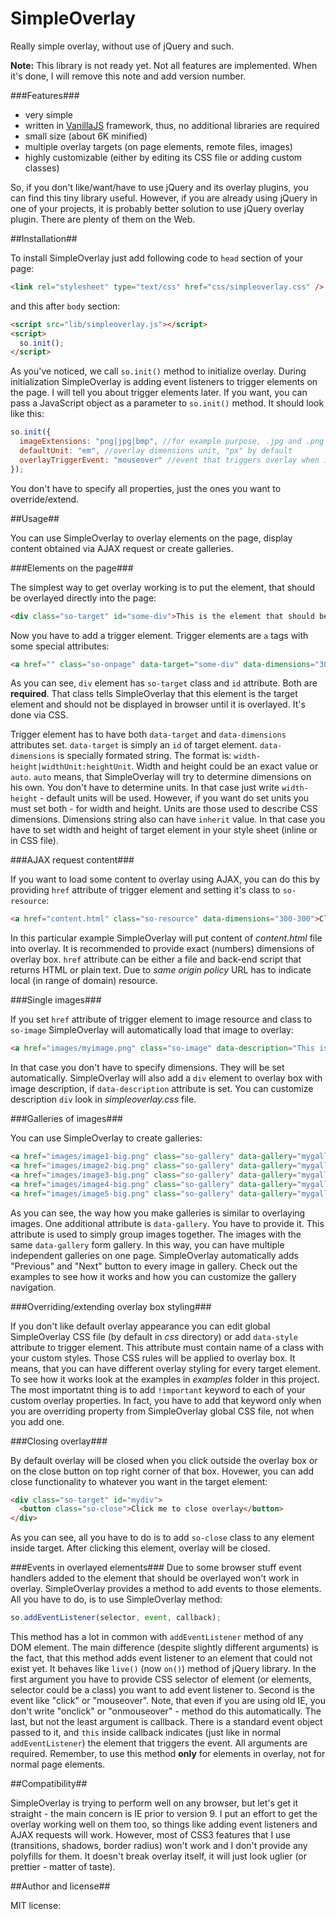 SimpleOverlay
=============

Really simple overlay, without use of jQuery and such.

__Note:__ This library is not ready yet. Not all features are implemented. When it's done, I will remove this note and add version number.

###Features###
- very simple
- written in [VanillaJS](http://vanilla-js.com/ "VanillaJS") framework, thus, no additional libraries are required
- small size (about 6K minified)
- multiple overlay targets (on page elements, remote files, images)
- highly customizable (either by editing its CSS file or adding custom classes)

So, if you don't like/want/have to use jQuery and its overlay plugins, you can find this tiny library useful. However, if you are already using jQuery in one of your projects, it is probably better solution to use jQuery overlay plugin. There are plenty of them on the Web.

##Installation##

To install SimpleOverlay just add following code to `head` section of your page:
```html
<link rel="stylesheet" type="text/css" href="css/simpleoverlay.css" />
```
and this after `body` section:
```html
<script src="lib/simpleoverlay.js"></script>
<script>
  so.init();
</script>   
```
As you've noticed, we call `so.init()` method to initialize overlay. During initialization SimpleOverlay
is adding event listeners to trigger elements on the page. I will tell you about trigger elements later. 
If you want, you can pass a JavaScript object as a parameter to `so.init()` method. It should look like this:
```javascript
so.init({
  imageExtensions: "png|jpg|bmp", //for example purpose, .jpg and .png are set by default
  defaultUnit: "em", //overlay dimensions unit, "px" by default
  overlayTriggerEvent: "mouseover" //event that triggers overlay when it happens on trigger element, "click" by default
});
```
You don't have to specify all properties, just the ones you want to override/extend.

##Usage##

You can use SimpleOverlay to overlay elements on the page, display content obtained via AJAX request or create galleries.

###Elements on the page###

The simplest way to get overlay working is to put the element, that should be overlayed directly into the page:
```html
<div class="so-target" id="some-div">This is the element that should be overlayed</div>
```
Now you have to add a trigger element. Trigger elements are `a` tags with some special attributes:
```html
<a href="" class="so-onpage" data-target="some-div" data-dimensions="300-300|px:px">Click to get overlay</a>
```
As you can see, `div` element has `so-target` class and `id` attribute. Both are __required__. That class tells SimpleOverlay that this element is the target
element and should not be displayed in browser until it is overlayed. It's done via CSS.

Trigger element has to have both `data-target` and `data-dimensions` attributes set. `data-target` is simply an `id` of target element. `data-dimensions` is specially formated string.
The format is: `width-height|widthUnit:heightUnit`. Width and height could be an exact value or `auto`. `auto` means, that SimpleOverlay will try to determine dimensions on his own. 
You don't have to determine units. In that case just write `width-height` - default units will be used. However, if you want do set units you must set both - for width and height. Units are those used to describe CSS dimensions. Dimensions string also can have `inherit` value. In that case you have to set width and height of target element in your style sheet (inline or in CSS file).

###AJAX request content###

If you want to load some content to overlay using AJAX, you can do this by providing `href` attribute of trigger element and setting it's class to `so-resource`:
```html
<a href="content.html" class="so-resource" data-dimensions="300-300">Click to display remote content</a>
```
In this particular example SimpleOverlay will put content of _content.html_ file into overlay. It is recommended to provide exact (numbers) dimensions of overlay box. `href` attribute can be either a file and back-end script that returns HTML or plain text.
Due to _same origin policy_ URL has to indicate local (in range of domain) resource.

###Single images###

If you set `href` attribute of trigger element to image resource and class to `so-image` SimpleOverlay will automatically load that image to overlay:
```html
<a href="images/myimage.png" class="so-image" data-description="This is my image">Click to display my image in overlay</a>
```
In that case you don't have to specify dimensions. They will be set automatically. SimpleOverlay will also add a `div` element to overlay box with image description, if `data-description` attribute is set. You can customize description `div` look in _simpleoverlay.css_ file.

###Galleries of images###

You can use SimpleOverlay to create galleries:

```html
<a href="images/image1-big.png" class="so-gallery" data-gallery="mygallery"><img src="thumb1.png" /></a>
<a href="images/image2-big.png" class="so-gallery" data-gallery="mygallery"><img src="thumb2.png" /></a>
<a href="images/image3-big.png" class="so-gallery" data-gallery="mygallery"><img src="thumb3.png" /></a>
<a href="images/image4-big.png" class="so-gallery" data-gallery="mygallery"><img src="thumb4.png" /></a>
<a href="images/image5-big.png" class="so-gallery" data-gallery="mygallery"><img src="thumb5.png" /></a>
```
As you can see, the way how you make galleries is similar to overlaying images. One additional attribute is `data-gallery`.
You have to provide it. This attribute is used to simply group images together. The images with the same `data-gallery` form gallery. In this way, you can have multiple independent galleries on one page. SimpleOverlay automatically adds "Previous" and "Next" button to every image in gallery. Check out the examples to see how it works and how you can customize the gallery navigation.

###Overriding/extending overlay box styling###

If you don't like default overlay appearance you can edit global SimpleOverlay CSS file (by default in _css_ directory) or add `data-style` attribute to trigger element. This attribute must contain name of a class with your custom styles. Those CSS rules will be applied to overlay box. It means, that you can have different overlay styling for every target element. To see how it works look at the examples in _examples_ folder in this project. The most importatnt thing is to add `!important` keyword to each of your custom overlay properties. In fact, you have to add that keyword only when you are overriding property from SimpleOverlay global CSS file, not when you add one.

###Closing overlay###

By default overlay will be closed when you click outside the overlay box or on the close button on top right corner of that box. Hovewer, you can add close functionality to whatever you want in the target element:
```html
<div class="so-target" id="mydiv">
  <button class="so-close">Click me to close overlay</button>
</div>
```
As you can see, all you have to do is to add `so-close` class to any element inside target. After clicking this element, overlay will be closed.

###Events in overlayed elements###
Due to some browser stuff event handlers added to the element that should be overlayed won't work in overlay. SimpleOverlay provides a method to add events to those elements. All you have to do, is to use SimpleOverlay method:
```javascript
so.addEventListener(selector, event, callback);
```
This method has a lot in common with `addEventListener` method of any DOM element. The main difference (despite slightly different arguments) is the fact, that this method adds event listener to an element that could not exist yet. It behaves like `live()` (now `on()`) method of jQuery library. In the first argument you have to provide CSS selector of element (or elements, selector could be a class) you want to add event listener to. Second is the event like "click" or "mouseover". Note, that even if you are using old IE, you don't write "onclick" or "onmouseover" - method do this automatically. The last, but not the least argument is callback. There is a standard event object passed to it, and `this` inside callback indicates (just like in normal `addEventListener`) the element that triggers the event. All arguments are required. Remember, to use this method __only__ for elements in overlay, not for normal page elements.

##Compatibility##

SimpleOverlay is trying to perform well on any browser, but let's get it straight - the main concern is IE prior to version 9. I put an effort to get the overlay working well on them too, so things like adding event listeners and AJAX requests will work. However, most of CSS3 features that I use (transitions, shadows, border radius) won't work and I don't provide any polyfills for them. It doesn't break overlay itself, it will just look uglier (or prettier - matter of taste).

##Author and license##

MIT license:
